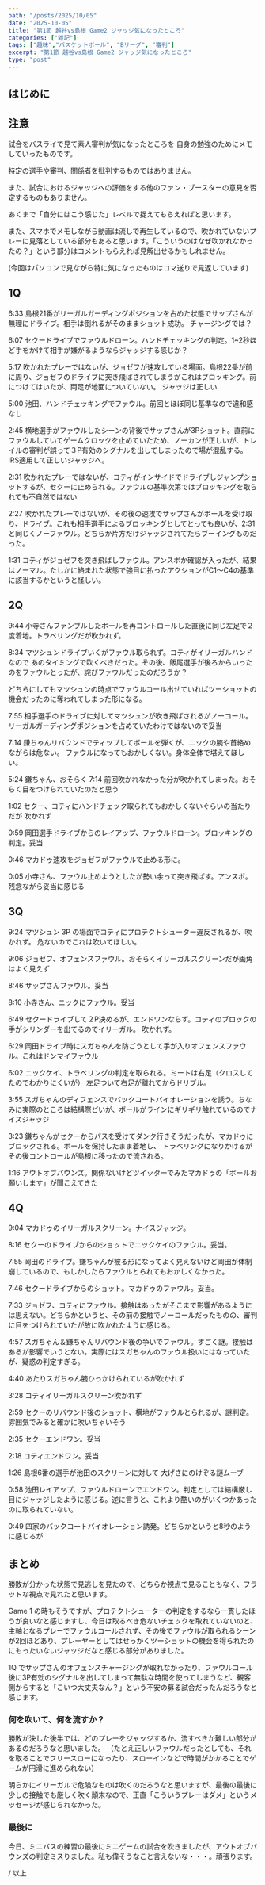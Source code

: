 ```yaml
---
path: "/posts/2025/10/05"
date: "2025-10-05"
title: "第1節 越谷vs島根 Game2 ジャッジ気になったところ"
categories: ["雑記"]
tags: ["趣味","バスケットボール", "Bリーグ", "審判"]
excerpt: "第1節 越谷vs島根 Game2 ジャッジ気になったところ"
type: "post"
---
```


## はじめに

## 注意

試合をバスライで見て素人審判が気になったところを <span class="marker-important">自身の勉強のために</span>メモしていったものです。

特定の選手や審判、関係者を批判するものではありません。

また、試合におけるジャッジへの評価をする他のファン・ブースターの意見を否定するものもありません。

あくまで「自分にはこう感じた」レベルで捉えてもらえればと思います。

また、スマホでメモしながら動画は流しで再生しているので、吹かれていないプレーに見落としている部分もあると思います。「こういうのはなぜ吹かれなかったの？」という部分はコメントもらえれば見解出せるかもしれません。

(今回はパソコンで見ながら特に気になったものはコマ送りで見返しています)

## 1Q

6:33 島根21番がリーガルガーディングポジションを占めた状態でサップさんが無理にドライブ。相手は倒れるがそのままショット成功。 <span class="marker-important">チャージングでは？</span>

6:07 セクードライブでファウルドローン。ハンドチェッキングの判定。1~2秒ほど手をかけて相手が嫌がるようならジャッジする感じか？

5:17 吹かれたプレーではないが、ジョゼフが速攻している場面。島根22番が前に周り、ジョゼフのドライブに突き飛ばされてしまうがこれはブロッキング。前につけてはいたが、両足が地面についていない。 <span class="marker-important">ジャッジは正しい</span>

5:00 池田、ハンドチェッキングでファウル。前回とほぼ同じ基準なので違和感なし

2:45 横地選手がファウルしたシーンの背後でサップさんが3Pショット。直前にファウルしていてゲームクロックを止めていたため、ノーカンが正しいが、トレイルの審判が誤って３P有効のシグナルを出してしまったので場が混乱する。IRS適用して正しいジャッジへ。

2:31 吹かれたプレーではないが、コティがインサイドでドライブしジャンプショットするが、セクーに止められる。ファウルの基準次第ではブロッキングを取られても不自然ではない

2:27 吹かれたプレーではないが、その後の速攻でサップさんがボールを受け取り、ドライブ。これも相手選手によるブロッキングとしてとっても良いが、2:31と同じくノーファウル。どちらか片方だけジャッジされてたらブーイングものだった。

1:31 コティがジョゼフを突き飛ばしファウル。アンスポか確認が入ったが、結果はノーマル。たしかに絡まれた状態で強目に払ったアクションがC1〜C4の基準に該当するかというと怪しい。

## 2Q

9:44 小寺さんファンブルしたボールを再コントロールした直後に同じ左足で２度着地。トラベリングだが吹かれず。

8:34 マツシュンドライブいくがファウル取られず。コティがイリーガルハンドなので <span class="marker-important">あのタイミングで吹くべきだった</span>。その後、飯尾選手が後ろからいったのをファウルとったが、詫びファウルだったのだろうか？

どちらにしてもマツシュンの時点でファウルコール出せていればツーショットの機会だったのに奪われてしまった形になる。

7:55 相手選手のドライブに対してマツシュンが吹き飛ばされるがノーコール。リーガルガーディングポジションを占めていたわけではないので妥当

7:14 鎌ちゃんリバウンドでティップしてボールを弾くが、ニックの腕や首絡めながらは危ない。 <span class="marker-important">ファウルになってもおかしくない。</span>身体全体で堪えてほしい。

5:24 鎌ちゃん、おそらく 7:14 前回吹かれなかった分が吹かれてしまった。おそらく目をつけられていたのだと思う

1:02 セクー、コティにハンドチェック取られてもおかしくないぐらいの当たりだが <span class="marker-important">吹かれず</span>

0:59 岡田選手ドライブからのレイアップ、ファウルドローン。ブロッキングの判定。妥当

0:46 マカドゥ速攻をジョゼフがファウルで止める形に。

0:05 小寺さん、ファウル止めようとしたが勢い余って突き飛ばす。アンスポ。残念ながら妥当に感じる

## 3Q

9:24 マツシュン 3P の場面でコティにプロテクトシューター違反されるが、吹かれず。 <span class="marker-important">危ないのでこれは吹いてほしい。</span>

9:06 ジョゼフ、オフェンスファウル。おそらくイリーガルスクリーンだが画角はよく見えず

8:46 サップさんファウル。妥当

8:10 小寺さん、ニックにファウル。妥当

6:49 セクードライブして２P決めるが、エンドワンならず。コティのブロックの手がシリンダーを出てるのでイリーガル。 <span class="marker-important">吹かれず。</span>

6:29 岡田ドライブ時にスガちゃんを防ごうとして手が入りオフェンスファウル。これはドンマイファウル

6:02 ニックケイ、トラベリングの判定を取られる。ミートは右足（クロスしてたのでわかりにくいが）
左足ついて右足が離れてからドリブル。

3:55 スガちゃんのディフェンスでバックコートバイオレーションを誘う。ちなみに実際のところは結構際どいが、ボールがラインにギリギリ触れているので<span class="marker-important">ナイスジャッジ</span>

3:23 鎌ちゃんがセクーからパスを受けてダンク行きそうだったが、マカドゥにブロックされる。ボールを保持したまま着地し、 <span class="marker-important">トラベリングになりかけるがその後コントロールが島根に移ったので</span>流される。

1:16 アウトオブバウンズ。関係ないけどツイッターでみたマカドゥの「ボールお願いします」が聞こえてきた

## 4Q

9:04 マカドゥのイリーガルスクリーン。ナイスジャッジ。

8:16 セクーのドライブからのショットでニックケイのファウル。妥当。

7:55 岡田のドライブ。鎌ちゃんが被る形になってよく見えないけど岡田が体制崩しているので、もしかしたらファウルとられてもおかしくなかった。

7:46 セクードライブからのショット。マカドゥのファウル。妥当。

7:33 ジョゼフ、コティにファウル。接触はあったがそこまで影響があるようには思えない。どちらかというと、その前の接触でノーコールだったものの、審判に目をつけられていたが故に吹かれたように感じる。

4:57 スガちゃん＆鎌ちゃんリバウンド後の争いでファウル。すごく謎。接触はあるが影響でいうとない。実際にはスガちゃんのファウル扱いにはなっていたが、疑惑の判定すぎる。

4:40 あたりスガちゃん腕ひっかけられているが吹かれず

3:28 コティイリーガルスクリーン吹かれず

2:59 セクーのリバウンド後のショット、横地がファウルとられるが、謎判定。雰囲気でみると確かに吹いちゃいそう

2:35 セクーエンドワン。妥当

2:18 コティエンドワン。妥当

1:26  島根6番の選手が池田のスクリーンに対して <span class="marker-important">大げさにのけぞる謎ムーブ</span>

0:58 池田レイアップ、ファウルドローンでエンドワン。判定としては結構厳し目にジャッジしたように感じる。逆に言うと、これより酷いのがいくつかあったのに取られていない。

0:49 四家のバックコートバイオレーション誘発。どちらかというと8秒のように感じるが

## まとめ

勝敗が分かった状態で見逃しを見たので、どちらか視点で見ることもなく、フラットな視点で見れたと思います。

Game 1 の時もそうですが、プロテクトシューターの判定をするなら一貫したほうが良いなと感じますし、今日は取るべき危ないチェックを取れていないのと、主軸となるプレーでファウルコールされず、その後でファウルが取られるシーンが2回ほどあり、プレーヤーとしてはせっかくツーショットの機会を得られたのにもったいないジャッジだなと感じる部分がありました。

1Q でサップさんのオフェンスチャージングが取れなかったり、ファウルコール後に3P有効のシグナルを出してしまって無駄な時間を使ってしまうなど、観客側からすると「こいつ大丈夫なん？」という不安の募る試合だったんだろうなと感じます。

### 何を吹いて、何を流すか？

勝敗が決した後半では、どのプレーをジャッジするか、流すべきか難しい部分があるのだろうなと思いました。
（たとえ正しいファウルだったとしても、それを取ることでフリースローになったり、スローインなどで時間がかかることでゲームが円滑に進められない）

明らかにイリーガルで危険なものは吹くのだろうなと思いますが、最後の最後に少しの接触でも厳しく吹く顛末なので、正直「こういうプレーはダメ」というメッセージが感じられなかった。

### 最後に

今日、ミニバスの練習の最後にミニゲームの試合を吹きましたが、アウトオブバウンズの判定ミスりました。私も偉そうなこと言えないな・・・。頑張ります。


/ 以上
